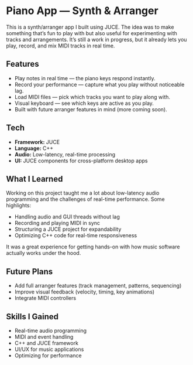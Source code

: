 # Piano App — Synth & Arranger

This is a synth/arranger app I built using JUCE. The idea was to make something that’s fun to play with but also useful for experimenting with tracks and arrangements. It’s still a work in progress, but it already lets you play, record, and mix MIDI tracks in real time.

## Features

- Play notes in real time — the piano keys respond instantly.
- Record your performance — capture what you play without noticeable lag.
- Load MIDI files — pick which tracks you want to play along with.
- Visual keyboard — see which keys are active as you play.
- Built with future arranger features in mind (more coming soon).

## Tech

- **Framework:** JUCE
- **Language:** C++
- **Audio:** Low-latency, real-time processing
- **UI:** JUCE components for cross-platform desktop apps

## What I Learned

Working on this project taught me a lot about low-latency audio programming and the challenges of real-time performance. Some highlights:

- Handling audio and GUI threads without lag
- Recording and playing MIDI in sync
- Structuring a JUCE project for expandability
- Optimizing C++ code for real-time responsiveness

It was a great experience for getting hands-on with how music software actually works under the hood.

## Future Plans

- Add full arranger features (track management, patterns, sequencing)
- Improve visual feedback (velocity, timing, key animations)
- Integrate MIDI controllers

## Skills I Gained

- Real-time audio programming
- MIDI and event handling
- C++ and JUCE framework
- UI/UX for music applications
- Optimizing for performance
